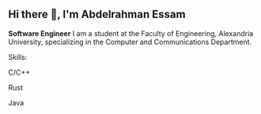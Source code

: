 ## Hi there 👋, I'm Abdelrahman Essam
 **Software Engineer**
I am a student at the Faculty of Engineering, Alexandria University, specializing in the Computer and Communications Department.

Skills:

C/C++

Rust

Java
<!--
**AbdelrahmanEssam1007/AbdelrahmanEssam1007** is a ✨ _special_ ✨ repository because its `README.md` (this file) appears on your GitHub profile.

Here are some ideas to get you started:

- 🔭 I’m currently working on ...
- 🌱 I’m currently learning ...
- 👯 I’m looking to collaborate on ...
- 🤔 I’m looking for help with ...
- 💬 Ask me about ...
- 📫 How to reach me: ...
- 😄 Pronouns: ...
- ⚡ Fun fact: ...
-->
